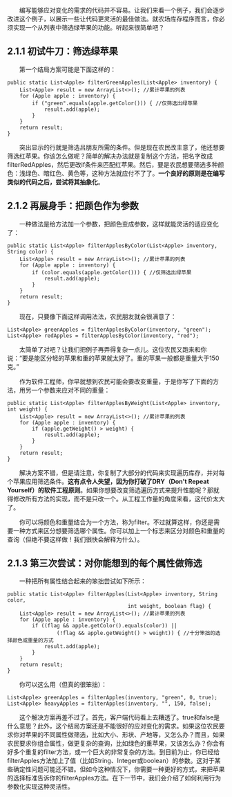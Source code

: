 &emsp;&emsp;编写能够应对变化的需求的代码并不容易。让我们来看一个例子，我们会逐步改进这个例子，以展示一些让代码更灵活的最佳做法。就农场库存程序而言，你必须实现一个从列表中筛选绿苹果的功能。听起来很简单吧？

## 2.1.1 初试牛刀：筛选绿苹果

&emsp;&emsp;第一个结局方案可能是下面这样的：
```
public static List<Apple> filterGreenApples(List<Apple> inventory) {
    List<Apple> result = new ArrayList<>(); //累计苹果的列表
    for (Apple apple : inventory) {
        if ("green".equals(apple.getColor())) { //仅筛选出绿苹果
            result.add(apple);
        }
    }
    return result;
}
```
&emsp;&emsp;突出显示的行就是筛选吕朋友所需的条件。但是现在农民改主意了，他还想要筛选红苹果。你该怎么做呢？简单的解决办法就是复制这个方法，把名字改成filterRedApples，然后更改if条件来匹配红苹果。然后，要是农民想要筛选多种颜色：浅绿色、暗红色、黄色等，这种方法就应付不了了。**一个良好的原则是在编写类似的代码之后，尝试将其抽象化**。

## 2.1.2 再展身手：把颜色作为参数

&emsp;&emsp;一种做法是给方法加一个参数，把颜色变成参数，这样就能灵活的适应变化了：
```
public static List<Apple> filterApplesByColor(List<Apple> inventory, String color) {
    List<Apple> result = new ArrayList<>(); //累计苹果的列表
    for (Apple apple : inventory) {
        if (color.equals(apple.getColor())) { //仅筛选出绿苹果
            result.add(apple);
        }
    }
    return result;
}
```

&emsp;&emsp;现在，只要像下面这样调用法法，农民朋友就会很满意了：
```
List<Apple> greenApples = filterApplesByColor(inventory, "green");
List<Apple> redApples = filterApplesByColor(inventory, "red");
```

&emsp;&emsp;太简单了对吧？让我们把例子再弄得复杂一点儿。这位农民又跑来和你说：“要是能区分轻的苹果和重的苹果就太好了。重的苹果一般都是重量大于150克。”

&emsp;&emsp;作为软件工程师，你早就想到农民可能会要改变重量，于是你写了下面的方法，用另一个参数来应对不同的重量：
```
public static List<Apple> filterApplesByWeight(List<Apple> inventory, int weight) {
    List<Apple> result = new ArrayList<>(); //累计苹果的列表
    for (Apple apple : inventory) {
        if (apple.getWeight() > weight) { 
            result.add(apple);
        }
    }
    return result;
}
```
&emsp;&emsp;解决方案不错，但是请注意，你复制了大部分的代码来实现遍历库存，并对每个苹果应用筛选条件。**这有点令人失望，因为你打破了DRY（Don't Repeat Yourself）的软件工程原则**。如果你想要改变筛选遍历方式来提升性能呢？那就得修改所有方法的实现，而不是只改一个。从工程工作量的角度来看，这代价太大了。

&emsp;&emsp;你可以将颜色和重量结合为一个方法，称为filter。不过就算这样，你还是需要一种方式来区分想要筛选哪个属性。你可以加上一个标志来区分对颜色和重量的查询（但绝不要这样做！我们很快会解释为什么）。

## 2.1.3 第三次尝试：对你能想到的每个属性做筛选

&emsp;&emsp;一种把所有属性结合起来的笨拙尝试如下所示：
```
public static List<Apple> filterApples(List<Apple> inventory, String color,
                                       int weight, boolean flag) {
    List<Apple> result = new ArrayList<>(); //累计苹果的列表
    for (Apple apple : inventory) {
        if ((flag && apple.getColor().equals(color)) ||
                (!flag && apple.getWeight() > weight)) { //十分笨拙的选择颜色或重量的方式
            result.add(apple);
        }
    }
    return result;
}
```
&emsp;&emsp;你可以这么用（但真的很笨拙）：
```
List<Apple> greenApples = filterApples(inventory, "green", 0, true);
List<Apple> heavyApples = filterApples(inventory, "", 150, false);
```
&emsp;&emsp;这个解决方案再差不过了。首先，客户端代码看上去糟透了。true和false是什么意思？此外，这个结局方案还是不能很好的应对变化的需求。如果这位农民要求你对苹果的不同属性做筛选，比如大小、形状、产地等，又怎么办？而且，如果农民要求你组合属性，做更复杂的查询，比如绿色的重苹果，又该怎么办？你会有好多个重复的filter方法，或一个巨大的非常复杂的方法。到目前为止，你已经给filterApples方法加上了值（比如String、Integer或boolean）的参数。这对于某些确定性问题可能还不错。但如今这种情况下，你需要一种更好的方式，来把苹果的选择标准告诉你的filterApples方法。在下一节中，我们会介绍了如何利用行为参数化实现这种灵活性。